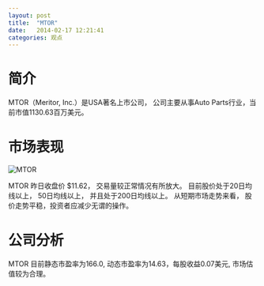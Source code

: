 ```yaml
---
layout: post
title:  "MTOR"
date:   2014-02-17 12:21:41
categories: 观点
---
```


# 简介
MTOR（Meritor, Inc.）是USA著名上市公司，
公司主要从事Auto Parts行业，当前市值1130.63百万美元。

# 市场表现

![MTOR](http://finviz.com/chart.ashx?t=MTOR&ty=c&ta=1&p=d&s=l)

MTOR 昨日收盘价 $11.62，
交易量较正常情况有所放大。
目前股价处于20日均线以上，
50日均线以上，
并且处于200日均线以上。
从短期市场走势来看，
股价走势平稳，投资者应减少无谓的操作。

# 公司分析
MTOR 目前静态市盈率为166.0, 动态市盈率为14.63，每股收益0.07美元,
市场估值较为合理。
